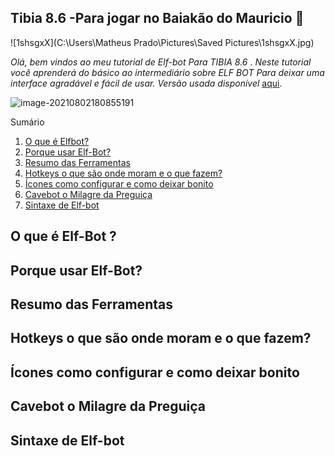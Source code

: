 ##                      Tibia 8.6 -Para jogar no Baiakão do Mauricio :eyes:

![1shsgxX](C:\Users\Matheus Prado\Pictures\Saved Pictures\1shsgxX.jpg)

*Olá, bem vindos ao meu tutorial de Elf-bot Para TIBIA 8.6* .
*Neste tutorial você aprenderá do básico ao intermediário sobre ELF BOT Para deixar uma interface agradável e fácil de usar. Versão usada disponível* [aqui](https://www.ciroscript.com/forum/tutoriais/download-do-elfbot-crack-tibia-ip-change).



<img src="C:\Users\Matheus Prado\AppData\Roaming\Typora\typora-user-images\image-20210802180855191.png" alt="image-20210802180855191" style="zoom:100%;" />



Sumário

1. [O que é Elfbot?](https://github.com/luong-komorebi/Markdown-Tutorial/blob/master/README_pt-BR.md#whatismarkdown)
2. [Porque usar Elf-Bot?](https://github.com/luong-komorebi/Markdown-Tutorial/blob/master/README_pt-BR.md#whatismarkdown)
3. [Resumo das Ferramentas](https://github.com/luong-komorebi/Markdown-Tutorial/blob/master/README_pt-BR.md#tools)
4. [Hotkeys o que são onde moram e o que fazem?](https://github.com/luong-komorebi/Markdown-Tutorial/blob/master/README_pt-BR.md#why)
5. [Ícones como configurar e como deixar bonito]()
6. [Cavebot o Milagre da Preguiça]()
7. [Sintaxe de Elf-bot](https://github.com/luong-komorebi/Markdown-Tutorial/blob/master/README_pt-BR.md#syntax)





## O que é Elf-Bot ? 

## Porque usar Elf-Bot?

## Resumo das Ferramentas

## Hotkeys o que são onde moram e o que fazem?

## Ícones como configurar e como deixar bonito

## Cavebot o Milagre da Preguiça

## Sintaxe de Elf-bot
